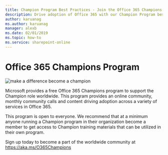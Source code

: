 ```yaml
---
title: Champion Program Best Practices - Join the Office 365 Champions program
description: Drive adoption of Office 365 with our Champion Program best practices
author: karuanag
ms.author: karuanag
manager: alexb
ms.date: 02/01/2019
ms.topic: how-to
ms.service: sharepoint-online
---
```


# Office 365 Champions Program 

![make a difference become a champion](media/makeadifference.png)

Microsoft provides a free Office 365 Champions program to support the Champion role worldwide.  This program provides an online community, monthly community calls and content driving adoption across a variety of services in Office 365.

This program is open to everyone.  We recommend that at a minimum anyone running a Champion program in their organization become a member to get access to Champion training materials that can be utilized in their own program. 

Sign up today to become a part of the worldwide community at https://aka.ms/O365Champions  
